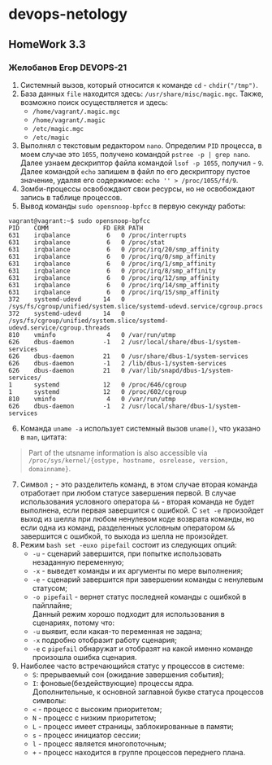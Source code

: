 # devops-netology

## HomeWork 3.3
### Желобанов Егор DEVOPS-21

1. Системный вызов, который относится к команде `cd` - `chdir("/tmp")`.
2. База данных `file` находится здесь: `/usr/share/misc/magic.mgc`. Также, возможно поиск осуществляется и здесь:
   - `/home/vagrant/.magic.mgc`
   - `/home/vagrant/.magic`
   - `/etc/magic.mgc`
   - `/etc/magic`
3. Выполнял с текстовым редактором `nano`. Определим `PID` процесса, в моем случае это `1055`, получено командой `pstree -p | grep nano`. Далее узнаем дескриптор файла
командой `lsof -p 1055`, получил - `9`. Далее командой `echo` запишем в файл по его дескриптору пустое значение, удаляя его содержимое: `echo '' > /proc/1055/fd/9`.
4. Зомби-процессы освобождают свои ресурсы, но не освобождают запись в таблице процессов.
5. Вывод команды `sudo opensnoop-bpfcc` в первую секунду работы: 
```shell
vagrant@vagrant:~$ sudo opensnoop-bpfcc
PID    COMM               FD ERR PATH
631    irqbalance          6   0 /proc/interrupts
631    irqbalance          6   0 /proc/stat
631    irqbalance          6   0 /proc/irq/20/smp_affinity
631    irqbalance          6   0 /proc/irq/0/smp_affinity
631    irqbalance          6   0 /proc/irq/1/smp_affinity
631    irqbalance          6   0 /proc/irq/8/smp_affinity
631    irqbalance          6   0 /proc/irq/12/smp_affinity
631    irqbalance          6   0 /proc/irq/14/smp_affinity
631    irqbalance          6   0 /proc/irq/15/smp_affinity
372    systemd-udevd      14   0 /sys/fs/cgroup/unified/system.slice/systemd-udevd.service/cgroup.procs
372    systemd-udevd      14   0 /sys/fs/cgroup/unified/system.slice/systemd-udevd.service/cgroup.threads
810    vminfo              4   0 /var/run/utmp
626    dbus-daemon        -1   2 /usr/local/share/dbus-1/system-services
626    dbus-daemon        21   0 /usr/share/dbus-1/system-services
626    dbus-daemon        -1   2 /lib/dbus-1/system-services
626    dbus-daemon        21   0 /var/lib/snapd/dbus-1/system-services/
1      systemd            12   0 /proc/646/cgroup
1      systemd            12   0 /proc/602/cgroup
810    vminfo              4   0 /var/run/utmp
626    dbus-daemon        -1   2 /usr/local/share/dbus-1/system-services
```
6. Команда `uname -a` использует системный вызов `uname()`, что указано в `man`, цитата:  
> Part of the utsname information is also accessible via `/proc/sys/kernel/{ostype, hostname, osrelease, version, domainname}`.
7. Символ `;` - это разделитель команд, в этом случае вторая команда отработает при любом статусе завершения первой. 
В случае использования условного оператора `&&` - вторая команда не будет выполнена, если первая завершится с ошибкой. 
С `set -e` произойдет выход из шелла при любом ненулевом коде возврата команды, но если одна из команд, разделенных условным оператором `&&` завершится с ошибкой, то выхода из шелла не произойдет.
8. Режим `bash set -euxo pipefail` состоит из следующих опций:
   - `-u` - сценарий завершится, при попытке использовать незаданную переменную;
   - `-x` - выведет команды и их аргументы по мере выполнения;
   - `-e` - сценарий завершится при завершении команды с ненулевым статусом;
   - `-o pipefail` - вернет статус последней команды с ошибкой в пайплайне;  
Данный режим хорошо подходит для использования в сценариях, потому что:
   - `-u` выявит, если какая-то переменная не задана; 
   - `-x` подробно отобразит работу сценария;
   - `-e` с `pipefail` обнаружат и отобразят на какой именно команде произошла ошибка сценария.
9. Наиболее часто встречающийся статус у процессов в системе:
   - `S`: прерываемый сон (ожидание завершения события);
   - `I`: фоновые(бездействующие) процессы ядра.  
Дополнительные, к основной заглавной букве статуса процессов символы:
   - `<` - процесс с высоким приоритетом;
   - `N` - процесс с низким приоритетом;
   - `L` - процесс имеет страницы, заблокированные в памяти;
   - `s` - процесс инициатор сессии;
   - `l` - процесс является многопоточным;
   - `+` - процесс находится в группе процессов переднего плана.